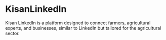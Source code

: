 # KisanLinkedIn
Kisan LinkedIn is a platform designed to connect farmers, agricultural experts, and businesses, similar to LinkedIn but tailored for the agricultural sector.
